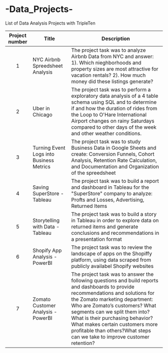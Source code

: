 # -Data_Projects-
List of Data Analysis Projects with TripleTen


| Project number | Title | Description |
| :-----------: | ----------- |----------- |
| 1 | NYC Airbnb Spreedsheet Analysis| The project task was to analyze Airbnb Data from NYC and answer: 1). Which nieghborhoods and property sizes are most attractive for vacation rentals? 2). How much money did these listings generate?  |
| 2 | Uber in Chicago | The project task was to perform a exploratory data analysis of a 4 table schema using SQL and to determine if and how the duration of rides from the Loop to O'Hare International Airport changes on rainy Saturdays compared to other days of the week and other weather conditions. |
| 3 | Turning Event Logs into Business Metrics | The project task was to study Business Data in Google Sheets and create: Conversion Funnels, Cohort Analysis, Retention Rate Calculation, and Documentation and Organization of the spreedsheet |
| 4 | Saving SuperStore - Tableau | The project task was to build a report and dashboard in Tableau for the "SuperStore" company to analyze: Profts and Losses, Advertising, Returned Items|
| 5 | Storytelling with Data - Tableau | The project task was to build a story in Tableau in order to explore data on returned items and generate conclusions and recommendations in a presentation format|
| 6 | Shopify App Analysis - PowerBI | The project task was to review the landscape of apps on the Shopiffy platform, using data scraped from publicly availabel Shopify websites|
| 7 | Zomato Customer Analysis - PowerBI | The project task was to answer the following questions and build reports and dashboards to provide recommendations and solutions for the Zomato marketing department: Who are Zomato’s customers? What segments can we split them into? What is their purchasing behavior? What makes certain customers more profitable than others?What steps can we take to improve customer retention? |
  




